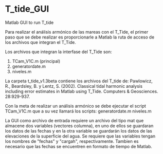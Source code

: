 # T_tide_GUI
Matlab GUI to run T_tide

Para realizar el análisis armónico de las mareas con el T_Tide, el primer paso que se debe 
realizar es proporcionarle a Matlab la ruta de acceso de los archivos que
integran el T_Tide.

Los archivos que integran la interfase del T_Tide son:
1) TCam_V1C.m  (principal)
2) generatordate.m
3) niveles.m

La carpeta t_tide_v1.3beta contiene los archivos del T_tide de:
Pawlowicz, R., Beardsley, B. y Lentz, S. (2002). Classical tidal harmonic
      analysis including error estimates in Matlab using T_Tide. Computers
      & Geosciences. 28:929-937.

Con la meta de realizar un análisis armónico se debe ejecutar el script
TCam_V1C.m
que a su vez llamará los scripts:
generatordate.m
niveles.m

La GUI como archivo de entrada requiere un archivo del tipo mat que almacene
dos variables (vectores columna), en uno de ellos se guardaran los datos de
las fechas y en la otra variable se guardarán los datos de las elevaciones
de la superficie del agua. Se requiere que las variables tengan los nombres de
"fechas" y "cargah", respectivamente. Tambien es necesario que las fechas
se encuentren en formato de tiempo de Matlab.
